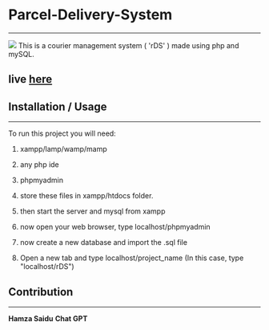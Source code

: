 # Parcel-Delivery-System
---

![](DALL·E%202023-03-30%2015.36.23%20-%20parcel%20delivery%20system.png)
This is a courier management system ( 'rDS' ) made using php and mySQL.

## live [here](https://qkpage1.co/p/PDS )



## Installation / Usage
---
To run this project you will need:
1. xampp/lamp/wamp/mamp
2. any php ide
3. phpmyadmin

1. store these files in xampp/htdocs folder.
2. then start the server and mysql from xampp 
3. now open your web browser, type localhost/phpmyadmin
4. now create a new database and import the .sql file
5. Open a new tab and type localhost/project_name  (In this case, type "localhost/rDS")

## Contribution
---
**Hamza Saidu**
**Chat GPT**
